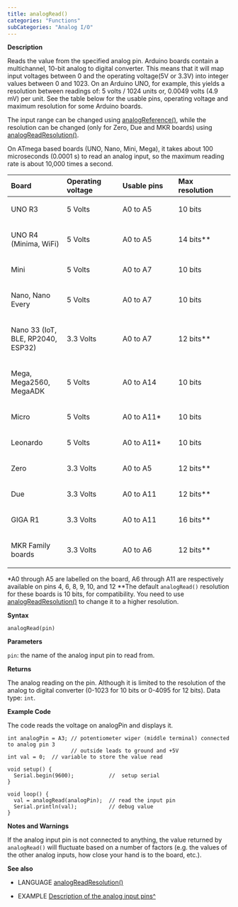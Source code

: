 ```yaml
---
title: analogRead()
categories: "Functions"
subCategories: "Analog I/O"
---
```


**Description**

Reads the value from the specified analog pin. Arduino boards contain a
multichannel, 10-bit analog to digital converter. This means that it
will map input voltages between 0 and the operating voltage(5V or 3.3V)
into integer values between 0 and 1023. On an Arduino UNO, for example,
this yields a resolution between readings of: 5 volts / 1024 units or,
0.0049 volts (4.9 mV) per unit. See the table below for the usable pins,
operating voltage and maximum resolution for some Arduino boards.

The input range can be changed using
[analogReference()](../analogreference), while the resolution can be
changed (only for Zero, Due and MKR boards) using
[analogReadResolution()](../../zero-due-mkr-family/analogreadresolution).

On ATmega based boards (UNO, Nano, Mini, Mega), it takes about 100
microseconds (0.0001 s) to read an analog input, so the maximum reading
rate is about 10,000 times a second.

<table>
<colgroup>
<col style="width: 25%" />
<col style="width: 25%" />
<col style="width: 25%" />
<col style="width: 25%" />
</colgroup>
<thead>
<tr class="header">
<th style="text-align: left;">Board</th>
<th style="text-align: left;">Operating voltage</th>
<th style="text-align: left;">Usable pins</th>
<th style="text-align: left;">Max resolution</th>
</tr>
</thead>
<tbody>
<tr class="odd">
<td style="text-align: left;"><p>UNO R3</p></td>
<td style="text-align: left;"><p>5 Volts</p></td>
<td style="text-align: left;"><p>A0 to A5</p></td>
<td style="text-align: left;"><p>10 bits</p></td>
</tr>
<tr class="even">
<td style="text-align: left;"><p>UNO R4 (Minima, WiFi)</p></td>
<td style="text-align: left;"><p>5 Volts</p></td>
<td style="text-align: left;"><p>A0 to A5</p></td>
<td style="text-align: left;"><p>14 bits**</p></td>
</tr>
<tr class="odd">
<td style="text-align: left;"><p>Mini</p></td>
<td style="text-align: left;"><p>5 Volts</p></td>
<td style="text-align: left;"><p>A0 to A7</p></td>
<td style="text-align: left;"><p>10 bits</p></td>
</tr>
<tr class="even">
<td style="text-align: left;"><p>Nano, Nano Every</p></td>
<td style="text-align: left;"><p>5 Volts</p></td>
<td style="text-align: left;"><p>A0 to A7</p></td>
<td style="text-align: left;"><p>10 bits</p></td>
</tr>
<tr class="odd">
<td style="text-align: left;"><p>Nano 33 (IoT, BLE, RP2040,
ESP32)</p></td>
<td style="text-align: left;"><p>3.3 Volts</p></td>
<td style="text-align: left;"><p>A0 to A7</p></td>
<td style="text-align: left;"><p>12 bits**</p></td>
</tr>
<tr class="even">
<td style="text-align: left;"><p>Mega, Mega2560, MegaADK</p></td>
<td style="text-align: left;"><p>5 Volts</p></td>
<td style="text-align: left;"><p>A0 to A14</p></td>
<td style="text-align: left;"><p>10 bits</p></td>
</tr>
<tr class="odd">
<td style="text-align: left;"><p>Micro</p></td>
<td style="text-align: left;"><p>5 Volts</p></td>
<td style="text-align: left;"><p>A0 to A11*</p></td>
<td style="text-align: left;"><p>10 bits</p></td>
</tr>
<tr class="even">
<td style="text-align: left;"><p>Leonardo</p></td>
<td style="text-align: left;"><p>5 Volts</p></td>
<td style="text-align: left;"><p>A0 to A11*</p></td>
<td style="text-align: left;"><p>10 bits</p></td>
</tr>
<tr class="odd">
<td style="text-align: left;"><p>Zero</p></td>
<td style="text-align: left;"><p>3.3 Volts</p></td>
<td style="text-align: left;"><p>A0 to A5</p></td>
<td style="text-align: left;"><p>12 bits**</p></td>
</tr>
<tr class="even">
<td style="text-align: left;"><p>Due</p></td>
<td style="text-align: left;"><p>3.3 Volts</p></td>
<td style="text-align: left;"><p>A0 to A11</p></td>
<td style="text-align: left;"><p>12 bits**</p></td>
</tr>
<tr class="odd">
<td style="text-align: left;"><p>GIGA R1</p></td>
<td style="text-align: left;"><p>3.3 Volts</p></td>
<td style="text-align: left;"><p>A0 to A11</p></td>
<td style="text-align: left;"><p>16 bits**</p></td>
</tr>
<tr class="even">
<td style="text-align: left;"><p>MKR Family boards</p></td>
<td style="text-align: left;"><p>3.3 Volts</p></td>
<td style="text-align: left;"><p>A0 to A6</p></td>
<td style="text-align: left;"><p>12 bits**</p></td>
</tr>
</tbody>
</table>

\*A0 through A5 are labelled on the board, A6 through A11 are
respectively available on pins 4, 6, 8, 9, 10, and 12
\*\*The default `analogRead()` resolution for these boards is 10 bits,
for compatibility. You need to use
[analogReadResolution()](../../zero-due-mkr-family/analogreadresolution)
to change it to a higher resolution.

**Syntax**

`analogRead(pin)`

**Parameters**

`pin`: the name of the analog input pin to read from.

**Returns**

The analog reading on the pin. Although it is limited to the resolution
of the analog to digital converter (0-1023 for 10 bits or 0-4095 for 12
bits). Data type: `int`.

**Example Code**

The code reads the voltage on analogPin and displays it.

    int analogPin = A3; // potentiometer wiper (middle terminal) connected to analog pin 3
                        // outside leads to ground and +5V
    int val = 0;  // variable to store the value read

    void setup() {
      Serial.begin(9600);           //  setup serial
    }

    void loop() {
      val = analogRead(analogPin);  // read the input pin
      Serial.println(val);          // debug value
    }

**Notes and Warnings**

If the analog input pin is not connected to anything, the value returned
by `analogRead()` will fluctuate based on a number of factors (e.g. the
values of the other analog inputs, how close your hand is to the board,
etc.).

**See also**

-   LANGUAGE
    [analogReadResolution()](../../zero-due-mkr-family/analogreadresolution)

-   EXAMPLE [Description of the analog input
    pins^](http://arduino.cc/en/Tutorial/AnalogInputPins)

